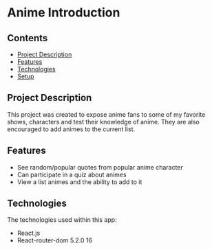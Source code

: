 # Anime Introduction

## Contents

* [Project Description](#project-Description)
* [Features](#features)
* [Technologies](#technologies)
* [Setup](#setup)


## Project Description

This project was created to expose anime fans to some of my favorite shows, characters and test their knowledge of anime. They are also encouraged to add animes to the current list.

## Features
* See random/popular quotes from popular anime character 
* Can participate in a quiz about animes
* View a list animes and the ability to add to it

## Technologies
The technologies used within this app:
* React.js
* React-router-dom 5.2.0
16
